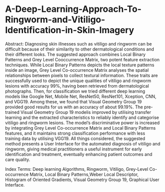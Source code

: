 # A-Deep-Learning-Approach-To-Ringworm-and-Vitiligo-Identification-in-Skin-Imagery
Abstract: Diagnosing skin illnesses such as vitiligo and ringworm can be difficult because of their similarity to other dermatological conditions and their different looks. The suggested approach combines Local Binary Patterns and Grey Level Cooccurrence Matrix, two potent feature extraction techniques. While Local Binary Patterns depicts the local texture patterns inside an image, Grey Level Co-occurrence Matrix analyses the spatial relationships between pixels to collect textural information. These traits are successfully used to depict the unique qualities of vitiligo and ringworm lesions with accuracy 99%, having been retrieved from dermatological photographs. Then, for classification we tried different deep learning models like Google Net, Mobile Net, ResNet50, ResNet101, Xception, CNN, and VGG19. Among these, we found that Visual Geometry Group 19 provided good results for us with an accuracy of about 99.19%. The pre-trained Visual Geometry Group 19 modelis improved by utilising transfer learning and the extracted characteristics to reliably identify and categorise vitiligo and ringworm lesions. The model’s discriminative power is increased by integrating Grey Level Co-occurrence Matrix and Local Binary Patterns features, and it maintains strong classification performance with less training data by utilising VGG19. All things considered, the suggested method presents a User Interface for the automated diagnosis of vitiligo and ringworm, giving medical practitioners a useful instrument for early identification and treatment, eventually enhancing patient outcomes and care quality.

Index Terms: Deep learning Algorithms, Ringworm, Vitiligo, Grey-Level Co-occurrence Matrix, Local Binary Patterns,Weber Local Descriptor, Histogram of Oriented Gradients, Visual Geometry Group 19, Graphical User Interface.

